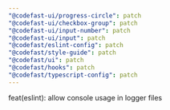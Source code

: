 ```yaml
---
"@codefast-ui/progress-circle": patch
"@codefast-ui/checkbox-group": patch
"@codefast-ui/input-number": patch
"@codefast-ui/input": patch
"@codefast/eslint-config": patch
"@codefast/style-guide": patch
"@codefast/ui": patch
"@codefast/hooks": patch
"@codefast/typescript-config": patch
---
```


feat(eslint): allow console usage in logger files
